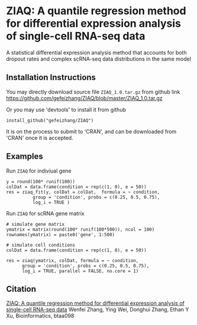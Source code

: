 ZIAQ: A quantile regression method for differential expression analysis of single-cell RNA-seq data
===============
A statistical differential expression analysis method that accounts for both dropout rates and complex scRNA-seq data distributions in the same model

Installation Instructions
------------
You may directly download source file `ZIAQ_1.0.tar.gz` from github link  
https://github.com/gefeizhang/ZIAQ/blob/master/ZIAQ_1.0.tar.gz

Or you may use 'devtools' to install it from github

    install_github("gefeizhang/ZIAQ")

It is on the process to submit to 'CRAN', and can be downloaded from 'CRAN' once it is accepted. 

Examples
------------
Run `ZIAQ` for indiviual gene

    y = round(100* runif(100))
    colDat = data.frame(condition = rep(c(1, 0), e = 50))
    res = ziaq_fit(y, colDat = colDat,  formula = ~ condition,
              group = 'condition', probs = c(0.25, 0.5, 0.75),
              log_i = TRUE )

Run `ZIAQ` for scRNA gene matrix
    
    # simulate gene matrix
    ymatrix = matrix(round(100* runif(100*500)), ncol = 100)
    rownames(ymatrix) = paste0('gene', 1:500)
    
    # simulate cell conditions
    colDat = data.frame(condition = rep(c(1, 0), e = 50))
    
    res = ziaq(ymatrix, colDat, formula = ~ condition,
          group = 'condition', probs = c(0.25, 0.5, 0.75),
          log_i = TRUE, parallel = FALSE, no.core = 1)


Citation
----------------
[ZIAQ: A quantile regression method for differential expression analysis of single-cell RNA-seq data](https://academic.oup.com/bioinformatics/advance-article/doi/10.1093/bioinformatics/btaa098/5735412?guestAccessKey=38e5976d-c09a-4138-8a56-92810ea04e8d)
Wenfei Zhang, Ying Wei, Donghui Zhang, Ethan Y Xu, Bioinformatics, btaa098
